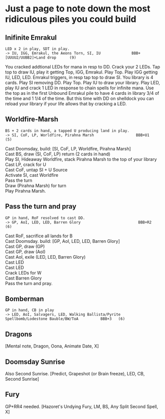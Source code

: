 # Just a page to note down the most ridiculous piles you could build

## Inifinite Emrakul

```
LED x 2 in play, SDT in play.
-> IU, IGG, Emrakul, the Aeons Torn, SI, IU              BBB+[UUUU2/UUBB2]+Land drop      (9)
```

You cracked addtional LEDs for mana in resp to DD.
Crack your 2 LEDs. Tap top to draw IU, play it getting
Top, IGG, Emrakul. Play Top. Play IGG getting IU, LED, LED.
Emrakul triggers, in resp tap top to draw SI. 
You library is 4 cards. Play SI removing DD.
Play Top. Play IU to draw your library. 
Play LED, play IU and crack 1 LED in response to chain spells for infinite mana. 
Use the top as in the first Unbound Emrakul pile to have 4 cards in library 3/4 of the time and 1 1/4 of the time. 
But this time with DD on shelldock you can reload your library if your life allows that by cracking a LED.

## Worldfire-Marsh

```
BS + 2 cards in hand, a tapped U producing land in play.
-> SI, CoF, LP, Worldfire, Pirahna Marsh                   BBB+U1   (5)
```

Cast Doomsday, build: [SI, CoF, LP, Worldfire, Pirahna Marsh]   
Cast BS, draw (SI, CoF, LP) return (2 cards in hand)   
Play SI, Hideaway Worldfire, stack Pirahna Marsh to the top of your library    
Cast LP, crack for U    
Cast CoF, untap SI + U Source  
Activate SI, cast Worldfire    
Pass the turn     
Draw (Pirahna Marsh) for turn   
Play Pirahna Marsh.    


## Pass the turn and pray

```
GP in hand, RoF resolved to cast DD.
-> GP, AoI, LED, LED, Barren Glory                          BBB+R2   (6)
```

Cast RoF, sacrifice all lands for B    
Cast Doomsday. build: [GP, AoI, LED, LED, Barren Glory]    
Cast GP, draw (GP)   
Cast GP, draw (AoI)   
Cast AoI, exile (LED, LED, Barren Glory)   
Cast LED    
Cast LED   
Crack LEDs for W    
Cast Barren Glory   
Pass the turn and pray.     

## Bomberman

```
GP in hand, CB in play
-> LED, AoI, Salvagers, LED, Walking Ballista/Pyrite Spellbomb/Lodestone Bauble/BW/ToA          BBB+3   (6)
```

## Dragons

[Mental note, Dragon, Oona, Animate Date, X]

## Doomsday Sunrise


Also Second Sunrise. 
[Predict, Grapeshot (or Brain freeze), LED, CB, Second Sunrise]

## Fury

GP+RR4 needed.
[Hazoret's Undying Fury, LM, BS, Any Split Second Spell, X]
